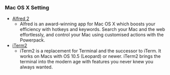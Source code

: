 ### Mac OS X Setting

- [Alfred 2](https://www.alfredapp.com/)
    - Alfred is an award-winning app for Mac OS X which boosts your efficiency with hotkeys and keywords. Search your Mac and the web effortlessly, and control your Mac using customised actions with the Powerpack.
- [iTerm2](https://www.iterm2.com/)
    - iTerm2 is a replacement for Terminal and the successor to iTerm. It works on Macs with OS 10.5 (Leopard) or newer. iTerm2 brings the terminal into the modern age with features you never knew you always wanted.
